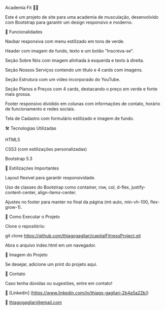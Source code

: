 Academia Fit 🏋️‍♂️

Este é um projeto de site para uma academia de musculação, desenvolvido com Bootstrap para garantir um design responsivo e moderno.

📌 Funcionalidades

Navbar responsiva com menu estilizado em tons de verde.

Header com imagem de fundo, texto e um botão "Inscreva-se".

Seção Sobre Nós com imagem alinhada à esquerda e texto à direita.

Seção Nossos Serviços contendo um título e 4 cards com imagens.

Seção Estrutura com um vídeo incorporado do YouTube.

Seção Planos e Preços com 4 cards, destacando o preço em verde e fonte mais grossa.

Footer responsivo dividido em colunas com informações de contato, horário de funcionamento e redes sociais.

Tela de Cadastro com formulário estilizado e imagem de fundo.

🛠 Tecnologias Utilizadas

HTML5

CSS3 (com estilizações personalizadas)

Bootstrap 5.3

🎨 Estilizações Importantes

Layout flexível para garantir responsividade.

Uso de classes do Bootstrap como container, row, col, d-flex, justify-content-center, align-items-center.

Ajustes no footer para manter no final da página (mt-auto, min-vh-100, flex-grow-1).

📂 Como Executar o Projeto

Clone o repositório:

git clone https://github.com/thiagogagliari/capitalFitnessProject.git

Abra o arquivo index.html em um navegador.

📸 Imagem do Projeto

Se desejar, adicione um print do projeto aqui.

📢 Contato

Caso tenha dúvidas ou sugestões, entre em contato!

🔗 [Linkedin] (https://www.linkedin.com/in/thiago-gagliari-2b4a5a22b/) 

📧 thiagogagliari@email.com

